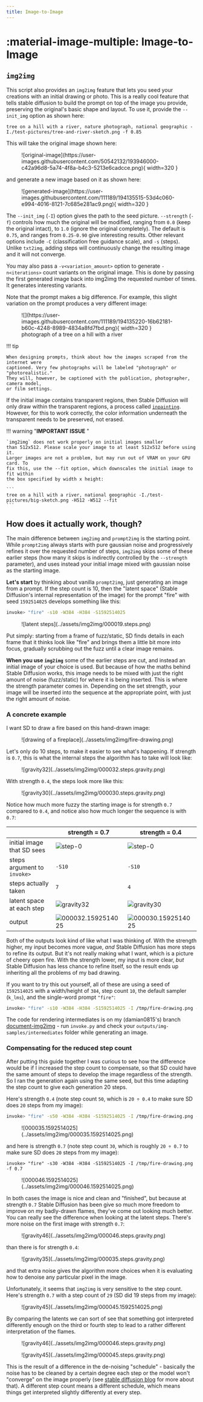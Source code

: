 ```yaml
---
title: Image-to-Image
---
```


# :material-image-multiple: Image-to-Image

## `img2img`

This script also provides an `img2img` feature that lets you seed your creations
with an initial drawing or photo. This is a really cool feature that tells
stable diffusion to build the prompt on top of the image you provide, preserving
the original's basic shape and layout. To use it, provide the `--init_img`
option as shown here:

```commandline
tree on a hill with a river, nature photograph, national geographic -I./test-pictures/tree-and-river-sketch.png -f 0.85
```

This will take the original image shown here:

<figure markdown>
![original-image](https://user-images.githubusercontent.com/50542132/193946000-c42a96d8-5a74-4f8a-b4c3-5213e6cadcce.png){ width=320 }
</figure>

and generate a new image based on it as shown here:

<figure markdown>
![generated-image](https://user-images.githubusercontent.com/111189/194135515-53d4c060-e994-4016-8121-7c685e281ac9.png){ width=320 }
</figure>

The `--init_img` (`-I`) option gives the path to the seed picture. `--strength`
(`-f`) controls how much the original will be modified, ranging from `0.0` (keep
the original intact), to `1.0` (ignore the original completely). The default is
`0.75`, and ranges from `0.25-0.90` give interesting results. Other relevant
options include `-C` (classification free guidance scale), and `-s` (steps).
Unlike `txt2img`, adding steps will continuously change the resulting image and
it will not converge.

You may also pass a `-v<variation_amount>` option to generate `-n<iterations>`
count variants on the original image. This is done by passing the first
generated image back into img2img the requested number of times. It generates
interesting variants.

Note that the prompt makes a big difference. For example, this slight variation
on the prompt produces a very different image:

<figure markdown>
![](https://user-images.githubusercontent.com/111189/194135220-16b62181-b60c-4248-8989-4834a8fd7fbd.png){ width=320 }
<caption markdown>photograph of a tree on a hill with a river</caption>
</figure>

!!! tip

    When designing prompts, think about how the images scraped from the internet were
    captioned. Very few photographs will be labeled "photograph" or "photorealistic."
    They will, however, be captioned with the publication, photographer, camera model,
    or film settings.

If the initial image contains transparent regions, then Stable Diffusion will
only draw within the transparent regions, a process called
[`inpainting`](./INPAINTING.md#creating-transparent-regions-for-inpainting).
However, for this to work correctly, the color information underneath the
transparent needs to be preserved, not erased.

!!! warning "**IMPORTANT ISSUE** "

    `img2img` does not work properly on initial images smaller
    than 512x512. Please scale your image to at least 512x512 before using it.
    Larger images are not a problem, but may run out of VRAM on your GPU card. To
    fix this, use the --fit option, which downscales the initial image to fit within
    the box specified by width x height:

    ```
    tree on a hill with a river, national geographic -I./test-pictures/big-sketch.png -H512 -W512 --fit
    ```

## How does it actually work, though?

The main difference between `img2img` and `prompt2img` is the starting point.
While `prompt2img` always starts with pure gaussian noise and progressively
refines it over the requested number of steps, `img2img` skips some of these
earlier steps (how many it skips is indirectly controlled by the `--strength`
parameter), and uses instead your initial image mixed with gaussian noise as the
starting image.

**Let's start** by thinking about vanilla `prompt2img`, just generating an image
from a prompt. If the step count is 10, then the "latent space" (Stable
Diffusion's internal representation of the image) for the prompt "fire" with
seed `1592514025` develops something like this:

```bash
invoke> "fire" -s10 -W384 -H384 -S1592514025
```

<figure markdown>
![latent steps](../assets/img2img/000019.steps.png)
</figure>

Put simply: starting from a frame of fuzz/static, SD finds details in each frame
that it thinks look like "fire" and brings them a little bit more into focus,
gradually scrubbing out the fuzz until a clear image remains.

**When you use `img2img`** some of the earlier steps are cut, and instead an
initial image of your choice is used. But because of how the maths behind Stable
Diffusion works, this image needs to be mixed with just the right amount of
noise (fuzz/static) for where it is being inserted. This is where the strength
parameter comes in. Depending on the set strength, your image will be inserted
into the sequence at the appropriate point, with just the right amount of noise.

### A concrete example

I want SD to draw a fire based on this hand-drawn image:

<figure markdown>
![drawing of a fireplace](../assets/img2img/fire-drawing.png)
</figure>

Let's only do 10 steps, to make it easier to see what's happening. If strength
is `0.7`, this is what the internal steps the algorithm has to take will look
like:

<figure markdown>
![gravity32](../assets/img2img/000032.steps.gravity.png)
</figure>

With strength `0.4`, the steps look more like this:

<figure markdown>
![gravity30](../assets/img2img/000030.steps.gravity.png)
</figure>

Notice how much more fuzzy the starting image is for strength `0.7` compared to
`0.4`, and notice also how much longer the sequence is with `0.7`:

|                             | strength = 0.7                                                | strength = 0.4                                                |
| --------------------------- | ------------------------------------------------------------- | ------------------------------------------------------------- |
| initial image that SD sees  | ![step-0](../assets/img2img/000032.step-0.png)                | ![step-0](../assets/img2img/000030.step-0.png)                |
| steps argument to `invoke>` | `-S10`                                                        | `-S10`                                                        |
| steps actually taken        | `7`                                                           | `4`                                                           |
| latent space at each step   | ![gravity32](../assets/img2img/000032.steps.gravity.png)      | ![gravity30](../assets/img2img/000030.steps.gravity.png)      |
| output                      | ![000032.1592514025](../assets/img2img/000032.1592514025.png) | ![000030.1592514025](../assets/img2img/000030.1592514025.png) |

Both of the outputs look kind of like what I was thinking of. With the strength
higher, my input becomes more vague, _and_ Stable Diffusion has more steps to
refine its output. But it's not really making what I want, which is a picture of
cheery open fire. With the strength lower, my input is more clear, _but_ Stable
Diffusion has less chance to refine itself, so the result ends up inheriting all
the problems of my bad drawing.

If you want to try this out yourself, all of these are using a seed of
`1592514025` with a width/height of `384`, step count `10`, the default sampler
(`k_lms`), and the single-word prompt `"fire"`:

```bash
invoke> "fire" -s10 -W384 -H384 -S1592514025 -I /tmp/fire-drawing.png --strength 0.7
```

The code for rendering intermediates is on my (damian0815's) branch
[document-img2img](https://github.com/damian0815/InvokeAI/tree/document-img2img) -
run `invoke.py` and check your `outputs/img-samples/intermediates` folder while
generating an image.

### Compensating for the reduced step count

After putting this guide together I was curious to see how the difference would
be if I increased the step count to compensate, so that SD could have the same
amount of steps to develop the image regardless of the strength. So I ran the
generation again using the same seed, but this time adapting the step count to
give each generation 20 steps.

Here's strength `0.4` (note step count `50`, which is `20 ÷ 0.4` to make sure SD
does `20` steps from my image):

```bash
invoke> "fire" -s50 -W384 -H384 -S1592514025 -I /tmp/fire-drawing.png -f 0.4
```

<figure markdown>
![000035.1592514025](../assets/img2img/000035.1592514025.png)
</figure>

and here is strength `0.7` (note step count `30`, which is roughly `20 ÷ 0.7` to
make sure SD does `20` steps from my image):

```commandline
invoke> "fire" -s30 -W384 -H384 -S1592514025 -I /tmp/fire-drawing.png -f 0.7
```

<figure markdown>
![000046.1592514025](../assets/img2img/000046.1592514025.png)
</figure>

In both cases the image is nice and clean and "finished", but because at
strength `0.7` Stable Diffusion has been give so much more freedom to improve on
my badly-drawn flames, they've come out looking much better. You can really see
the difference when looking at the latent steps. There's more noise on the first
image with strength `0.7`:

<figure markdown>
![gravity46](../assets/img2img/000046.steps.gravity.png)
</figure>

than there is for strength `0.4`:

<figure markdown>
![gravity35](../assets/img2img/000035.steps.gravity.png)
</figure>

and that extra noise gives the algorithm more choices when it is evaluating how
to denoise any particular pixel in the image.

Unfortunately, it seems that `img2img` is very sensitive to the step count.
Here's strength `0.7` with a step count of `29` (SD did 19 steps from my image):

<figure markdown>
![gravity45](../assets/img2img/000045.1592514025.png)
</figure>

By comparing the latents we can sort of see that something got interpreted
differently enough on the third or fourth step to lead to a rather different
interpretation of the flames.

<figure markdown>
![gravity46](../assets/img2img/000046.steps.gravity.png)
</figure>

<figure markdown>
![gravity45](../assets/img2img/000045.steps.gravity.png)
</figure>

This is the result of a difference in the de-noising "schedule" - basically the
noise has to be cleaned by a certain degree each step or the model won't
"converge" on the image properly (see
[stable diffusion blog](https://huggingface.co/blog/stable_diffusion) for more
about that). A different step count means a different schedule, which means
things get interpreted slightly differently at every step.
